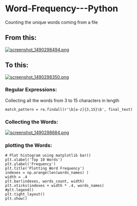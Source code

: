 # Word-Frequency---Python
Counting the unique words coming from a file



## From this:
[![screenshot_1490298494.png](https://s19.postimg.org/4f4dxprg3/screenshot_1490298494.png)](https://postimg.org/image/pos08k7qn/)
## To this:
[![screenshot_1490298350.png](https://s19.postimg.org/6v67bk9ir/screenshot_1490298350.png)](https://postimg.org/image/um5kto9pr/)


### Regular Expressions:
Collecting all the words from 3 to 15 characters in length 
```
match_pattern = re.findall(r'\b[a-z]{3,15}\b', final_text)
```
### Collecting the Words:
[![screenshot_1490298684.png](https://s19.postimg.org/a4kmi0xmb/screenshot_1490298684.png)](https://postimg.org/image/bjm76qypb/)


### plotting the Words:
```
# Plot histogram using matplotlib bar()
plt.xlabel('Top 10 Words')
plt.ylabel('Frequency')
plt.title('Plotting Word Frequency')
indexes = np.arange(len(words_names) )
width = .4
plt.bar(indexes, words_count, width)
plt.xticks(indexes + width * .4, words_names)
#plt.legend()
plt.tight_layout()
plt.show()
```
